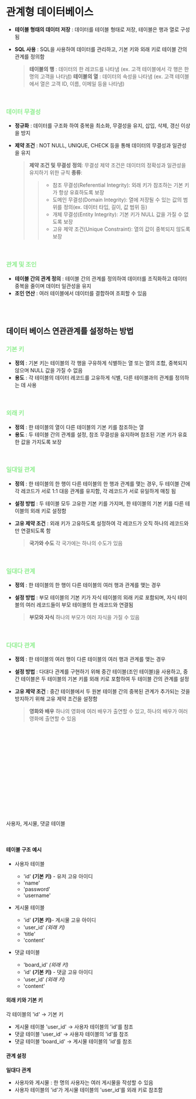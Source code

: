 # 관계형 데이터베이스

 - **테이블 형태의 데이터 저장** : 데이터를 테이블 형태로 저장, 테이블은 행과 열로 구성됨
 - **SQL 사용** : SQL을 사용하여 데이터를 관리하고, 기본 키와 외래 키로 테이블 간의 관계를 정의함

    > **테이블의 행** : 데이터의 한 레코드를 나타냄 (ex. 고객 테이블에서 각 행은 한 명의 고객을 나타냄)
    > **테이블의 열** : 데이터의 속성을 나타냄 (ex. 고객 테이블에서 열은 고객 ID, 이름, 이메일 등을 나타냄)

 <br>

### <span style = "color : lightgreen">데이터 무결성</span>

 - **정규화** : 데이터를 구조화 하여 중복을 최소화, 무결성을 유지, 삽입, 삭제, 갱신 이상을 방지
 - **제약 조건** : NOT NULL, UNIQUE, CHECK 등을 통해 데이터의 무결성과 일관성을 유지

    > **제약 조건 및 무결성**
    >**정의**: 무결성 제약 조건은 데이터의 정확성과 일관성을 유지하기 위한 규칙
    > **종류**:
    >>- 참조 무결성(Referential Integrity): 외래 키가 참조하는 기본 키가 항상 유효하도록 보장
    >>- 도메인 무결성(Domain Integrity): 열에 저장될 수 있는 값의 범위를 정의(ex. 데이터 타입, 길이, 값 범위 등)
    >>- 개체 무결성(Entity Integrity): 기본 키가 NULL 값을 가질 수 없도록 보장
    >>- 고유 제약 조건(Unique Constraint): 열의 값이 중복되지 않도록 보장

<br>

### <span style = "color : lightgreen">관계 및 조인</span>

 - **테이블 간의 관계 정의** : 테이블 간의 관계를 정의하여 데이터를 조직화하고 데이터 중복을 줄이며 데이터 일관성을 유지
 - **조인 연산** : 여러 테이블에서 데이터를 결합하여 조회할 수 있음

 <br><br>






## 데이터 베이스 연관관계를 설정하는 방법

### <span style = "color : lightgreen">기본 키</span>

 - **정의** : 기본 키는 테이블의 각 행을 구유하게 식별하는 열 또는 열의 조합, 중복되지 않으며 NULL 값을 가질 수 없음
 - **용도** : 각 테이블의 데이터 레코드를 고유하게 식별, 다른 테이블과의 관계를 정의하는 데 사용

<br>

### <span style = "color : lightgreen">외래 키</span>

 - **정의** : 한 테이블의 열이 다른 테이블의 기본 키를 참조하는 열
 - **용도** : 두 테이블 간의 관계를 설정, 참조 무결성을 유지하며 참조된 기본 키가 유효한 값을 가지도록 보장
 
<br>

### <span style = "color : lightgreen">일대일 관계</span>

 - **정의** : 한 테이블의 한 행이 다른 테이블의 한 행과 관계를 맺는 경우, 두 테이블 간에 각 레코드가 서로 1:1 대응 관계를 유지함, 각 레코드가 서로 유일하게 매칭 됨
 - **설정 방법** : 두 테이블 모두 고유한 기본 키를 가지며, 한 테이블의 기본 키를 다른 테이블의 외래 키로 설정함
 - **고유 제약 조건** : 외래 키가 고유하도록 설정하여 각 레코드가 오직 하나의 레코드와만 연결되도록 함

    > **국가와 수도**
    각 국가에는 하나의 수도가 있음


<br>

### <span style = "color : lightgreen">일대다 관계</span>

 - **정의** : 한 테이블의 한 행이 다른 테이블의 여러 행과 관계를 맺는 경우
 - **설정 방법** : 부모 테이블의 기본 키가 자식 테이블의 외래 키로 포함되며, 자식 테이블의 여러 레코드들이 부모 테이블의 한 레코드와 연결됨

    > **부모와 자식**
    하나의 부모가 여러 자식을 가질 수 있음

<br>

### <span style = "color : lightgreen">다대다 관계</span>

 - **정의** : 한 테이블의 여러 행이 다른 테이블의 여러 행과 관계를 맺는 경우
 - **설정 방법** : 다대다 관계를 구현하기 위해 중간 테이블(조인 테이블)을 사용하고, 중간 테이블은 두 테이블의 기본 키를 외래 키로 포함하여 두 테이블 간의 관계를 설정
 - **고유 제약 조건** : 중간 테이블에서 두 원본 테이블 간의 중복된 관계가 추가되는 것을 방지하기 위해 고유 제약 조건을 설정함

    > **영화와 배우**
    하나의 영화에 여러 배우가 출연할 수 있고, 하나의 배우가 여러 영화에 출연할 수 있음














<br>
<br><br><br><br><br><br><br><br><br><br><br><br><br>

사용자, 게시물, 댓글 테이블

<br>

#### 테이블 구조 예시

- 사용자 테이블
  - 'id' **(기본 키)** - 유저 고유 아이디
  - 'name'
  - 'password'
  - 'username'

- 게시물 테이블
  - 'id' **(기본 키)**- 게시물 고유 아이디
  - 'user_id' *(외래 키)*
  - 'title'
  - 'content'

- 댓글 테이블
  - 'board_id' *(외래 키)*
  - 'id' **(기본 키)** - 댓글 고유 아이디
  - 'user_id' *(외래 키)*
  - 'content'

#### 외래 키와 기본 키

각 테이블의 'id' -> 기본 키

- 게시물 테이블 'user_id' -> 사용자 테이블의 'id'를 참조
- 댓글 테이블 'user_id' -> 사용자 테이블의 'id'를 참조
- 댓글 테이블 'board_id' -> 게시물 테이블의 'id'를 참조

#### 관계 설정

**일대다 관계**
 - 사용자와 게시물 : 한 명의 사용자는 여러 게시물을 작성할 수 있음
 - 사용자 테이블의 'id'가 게시물 테이블의 'user_id'를 외래 키로 참조함
